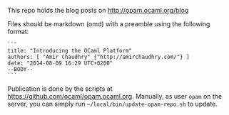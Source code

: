 This repo holds the blog posts on http://opam.ocaml.org/blog

Files should be markdown (omd) with a preamble using the following format:

    ```
    title: "Introducing the OCaml Platform"
    authors: [ "Amir Chaudhry" {"http://amirchaudhry.com/"} ]
    date: "2014-08-09 16:29 UTC+0200"
    --BODY--
    ```

Publication is done by the scripts at https://github.com/ocaml/opam.ocaml.org.
Manually, as user `opam` on the server, you can simply run
`~/local/bin/update-opam-repo.sh` to update.
